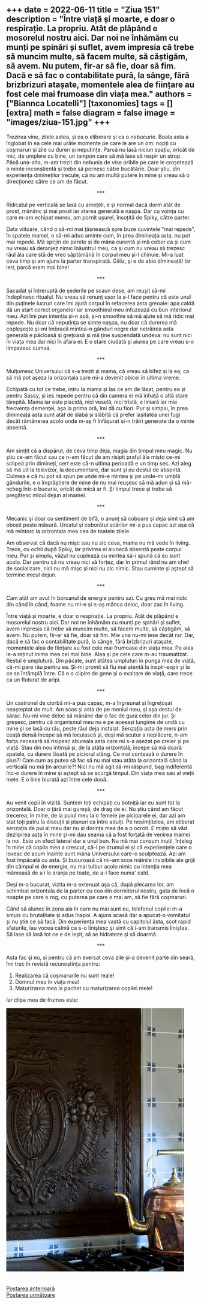 
+++
date = 2022-06-11
title = "Ziua 151"
description = "Între viață și moarte, e doar o respirație. La propriu. Atât de plăpând e mosorelul nostru aici. Dar noi ne înhămăm cu munți pe spinări și suflet, avem impresia că trebe să muncim multe, să facem multe, să căștigăm, să avem. Nu putem, fir-ar să fie, doar să fim. Dacă e să fac o contabilitate pură, la sânge, fără brizbrizuri atașate, momentele alea de ființare au fost cele mai frumoase din viața mea."
authors = ["Biannca Locatelli"]
[taxonomies]
tags = []
[extra]
math = false
diagram = false
image = "images/ziua-151.jpg"
+++
---

Trezirea vine, zilele astea, și ca o eliberare și ca o nebucurie. Boala asta a înglobat în ea cele mai urâte momente pe care le are un om: nopți cu coșmaruri și zile cu dureri și neputințe. Parcă nu lasă niciun spațiu, oricât de mic, de umplere cu bine, un tampon care să mă lase să respir un strop. Până una-alta, m-am trezit din nebunia de vise oribile pe care le croșetează o minte inconștientă și trebe să pornesc către bucătărie. Doar știu, din experiența dimineților trecute, că nu am multă putere în mine și vreau să o direcționez către ce am de făcut.

<p style="text-align: center;">***</p>

Ridicatul pe verticală se lasă cu amețeli, e și normal dacă dorm atât de prost, mănânc și mai prost iar starea generală e nașpa. Dar cu voința cu care m-am echipat mereu, am pornit ușurel, însoțită de Spiky, către parter.

Data viitoare, când o să-mi mai țâșnească spre buze cuvintele "mai repede", în spatele mamei, o să-mi aduc aminte cum, în prea dimineața asta, nu pot mai repede. Mă sprijin de perete și de mâna curentă și mă cobor ca și cum nu vreau să deranjez nimic înăuntrul meu, ca și cum nu vreau să trezesc răul ăla care stă de vreo săptămână în corpul meu și-l chinuie. Mi-a luat ceva timp și am ajuns la parter transpirată. Giiiiz, și e de abia dimineață! Iar ieri, parcă eram mai bine!

<p style="text-align: center;">***</p>

Sacadat și întreruptă de șederile pe scaun dese, am reușit să-mi îndeplinesc ritualul. Nu vreau să renunț ușor la a-l face pentru că este unul din puținele lucruri care îmi ajută corpul în refacerea asta greoaie: apa caldă dă un start corect organelor iar smoothieul meu infuzează cu bun interiorul meu. Azi îmi pun intenția și-n apă, și-n smoothie să mă ajute să mă ridic mai repede. Nu doar că neputința se simte nașpa, nu doar că durerea mă copleșește și-mi îmbracă mintea-n gânduri negre dar netrăirea asta generală e pâcloasă și grețoasă și mă ține suspendată undeva: nu sunt nici în viața mea dar nici în afara ei. E o stare ciudată și aiurea pe care vreau s-o limpezesc cumva.

<p style="text-align: center;">***</p>

Mulțumesc Universului că s-a trezit și mama, că vreau să bifez și la ea, ca să mă pot așeza la orizontala care mi-a devenit obicei în ultima vreme.

Echipată cu tot ce trebe, intru la mama și las ce am de lăsat, pentru ea și pentru Sassy, și ies repede pentru că din camera ei mă înhață o altă stare tâmpită. Mama iar este placidă, nici veselă, nici tristă, e liniară iar mie frecvența demenței, așa la prima oră, îmi dă cu fiori. Pur și simplu, în prea dimineața asta sunt atât de slabă și slăbită că prefer lașitatea unei fugi decât rămânerea acolo unde m-aș fi înfășurat și-n trăiri generate de o minte absentă.

<p style="text-align: center;">***</p>

Am simțit că a dispărut, de ceva timp deja, magia din timpul meu magic. Nu știu ce-am făcut sau ce n-am făcut de am risipit praful ăla mișto ce-mi sclipea prin dimineți, cert este că-n ultima perioadă e un timp sec. Azi aleg să mă uit la televizor, la documentare, dar sunt și eu destul de absentă. Culmea e că nu pot să spun pe unde mi-e mintea și pe unde-mi umblă gândurile, e o împrăștiere de mine de nu mai reușesc să mă adun și să mă-ncheg într-o bucurie, oricât de mică ar fi. Și timpul trece și trebe să pregătesc micul dejun al mamei.

<p style="text-align: center;">***</p>

Mecanic și doar cu sentiment de bifă, o anunț să coboare și deja simt că am obosit peste măsură. Urcatul și coborâtul scărilor mi-a pus capac azi așa că mă reîntorc la orizontala mea cea de toatele zilele.

Am observat că dacă nu mișc sau nu zic ceva, mama nu mă vede în living. Trece, cu ochii după Spiky, iar privirea ei alunecă absentă peste corpul meu. Pur și simplu, văzul nu cuplează cu mintea să-i spună că eu sunt acolo. Dar pentru că nu vreau nici să forțez, dar în primul rând nu am chef de socializare, nici nu mă mișc și nici nu zic nimic. Stau cuminte și aștept să termine micul dejun.

<p style="text-align: center;">***</p>

Cam atât am avut în borcanul de energie pentru azi. Cu greu mă mai ridic din când în când, foame nu mi-e și n-aș mânca deloc, doar zac în living.

Între viață și moarte, e doar o respirație. La propriu. Atât de plăpând e mosorelul nostru aici. Dar noi ne înhămăm cu munți pe spinări și suflet, avem impresia că trebe să muncim multe, să facem multe, să câștigăm, să avem. Nu putem, fir-ar să fie, doar să fim. Mie una nu-mi iese decât rar. Dar, dacă e să fac o contabilitate pură, la sânge, fără brizbrizuri atașate, momentele alea de ființare au fost cele mai frumoase din viața mea. Pe alea le-a reținut inima mea cel mai bine. Alea și pe cele care m-au traumatizat. Restul e umplutură. Din păcate, sunt atâtea umpluturi în punga mea de viață, că-mi pare rău pentru ea. Și-mi promit să fiu mai atentă la inspir-expir și la ce se întâmplă între. Că e o clipire de gene și o exaltare de viață, care trece ca un fluturat de aripi.

<p style="text-align: center;">***</p>

Un castronel de ciorbă mi-a pus capac, m-a îngreunat și îngrețoșat neașteptat de mult. Am scos și asta de pe meniul meu, și așa destul de sărac. Nu-mi vine deloc să mănânc dar o fac de gura celor din jur. Și greșesc, pentru că organismul meu nu e pe aceeași lungime de undă cu mine și se lasă cu rău, peste răul deja instalat. Senzația asta de mers prin ceață densă începe să mă locuiască și, deși mă scutur a neplăcere, n-am forța necesară să risipesc abureala asta care mi s-a așezat pe creier și pe viață. Stau din nou întinsă și, de la atâta orizontală, începe să mă doară spatele, cu durere lăsată pe piciorul stâng. Ce mai contează o durere în plus?! Cam cum aș putea să fac să nu mai stau atâta la orizontală când la verticală nu mă țin arcurile?! Nici nu mă agit să-mi răspund, bag indiferentă înc-o durere în mine și aștept să se scurgă timpul. Din viața mea sau al vieții mele. E o linie blurată azi între cele două.

<p style="text-align: center;">***</p>

Au venit copii în vizită. Suntem toți echipați cu botniță iar eu sunt tot la orizontală. Doar o țâră mai gureșă, de drag de ei. Nu știu când am făcut trecerea, în mine, de la puiul meu la o femeie pe picioarele ei, dar azi am stat toți patru la discuții și planuri ca între adulți. Pe nesimțitelea, am eliberat senzația de pui al meu dar nu și dorința mea de a o ocroti. E mișto să văd dezlipirea asta în mine și-mi dau seama că a fost forțată de venirea mamei la noi. Este un efect lateral dar e unul bun. Nu mă mai consum inutil, înțeleg în mine că copila mea a crescut, că-i pe drumul ei și că experiențele care o lovesc de acum înainte sunt mâna Universului care-o sculptează. Azi am fost împăcată cu asta. Și bucuroasă că mi-am scos mâinile invizibile ale grijii din câmpul ei de energie, nu mai tulbur acolo nimic cu intenția mea mămoasă de a i le aranja pe toate, de a-i face numa' cald.

Deși m-a bucurat, vizita m-a extenuat așa că, după plecarea lor, am schimbat orizontala de la parter cu cea din dormitorul nostru, gata de încă o noapte pe care o rog, cu puterea pe care o mai am, să fie fără coșmaruri.

Când să alunec în zona aia în care nu mai sunt eu, telefonul copilei m-a smuls cu brutalitate și adus înapoi. A ajuns acasă dar a apucat-o vomitatul și nu știe ce să facă. Din experiența mea vastă cu capitolul ăsta, scot rapid sfaturile, iau vocea calmă ca s-o liniștesc și simt că i-am transmis liniștea. Să lase să iasă tot ce e de ieșit, să se hidrateze și să doarmă.

<p style="text-align: center;">***</p>

Asta fac și eu, și pentru că am exersat ceva zile și-a devenit parte din seară, îmi trec în revistă recunoștința pentru:
1. Realizarea că coșmarurile nu sunt reale!
2. Domnul meu în viața mea!
3. Maturizarea mea la pachet cu maturizarea copilei mele!

Iar clipa mea de frumos este:

<div class="flex justify-center">
  <img src="images/aragaz.jpeg" />
</div>

<br/>

<br/>

<div class="flex justify-between">
  <div>
    <a href="/blog/ziua-150/">Postarea anterioară</a>
  </div>
  <div>
    <a href="/blog/ziua-152/">Postarea următoare</a>
  </div>
</div>
